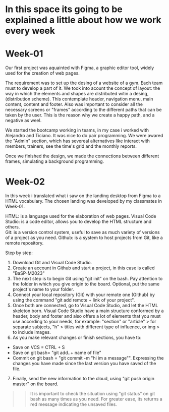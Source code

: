 # In this space its going to be explained a little about how we work every week #

# Week-01 #

Our first project was aquainted with Figma, a graphic editor tool, widely used for the creation of web pages.

The requirement was to set up the desing of a website of a gym. Each team must to develop a part of it. 
We took into acount the concept of layout: the way in which the elements and shapes are distributed witin a desing, (distribution scheme). This contemplate header, navigation menu, main content, content and footer.
Also was important to consider all the necessary screens or "frames" according to the different paths that can be taken by the user. This is the reason why we create a happy path, and a negative as weel.

We started the bootcamp working in teams, in my case i worked with Alejandro and Ticiano. It was nice to do pair programming. We were awared the "Admin" section, which has severeal alternatives like interact with members, trainers, see the time's grid and the monthly reports. 

Once we finished the design, we made the connections between different frames, simulating a background programming.


# Week-02 #

In this week i translated what i saw on the landing desktop from Figma to a HTML vocabulary. The chosen landing was developed by my classmates in Week-01.

HTML: is a language used for the elaboration of web pages. 
Visual Code Studio: is a code editor, allows you to develop the HTML structure and others.  
Git: is a version control system, useful to save as much variety of versions of a project as you need. 
Github: is a system to host projects from Git, like a remote repository.

Step by step:

1. Download Git and Visual Code Studio.
2. Create an account in Github and start a project, in this case is called "BaSP-M2023"
3. The next step is to begin Git using "git init" on the bash. Pay attention to the folder in which you give origin to the board. Optional, put the same project's name to your folder.
4. Connect your local repository (Git) with your remote one (Github) by using the command "git add remote + link of your project". 
5. Once both are connected, go to Visual Code Studio, and let the HTML skeleton born.
Visual Code Studio have a main structure conformed by a header, body and footer and also offers a lot of elements that you must use according to your needs, for example: "section" or "article" > for separate subjects, "h" > titles with different type of influence, or img > to include images.
6. As you make relevant changes or finish sections, you have to:
- Save on VCS = CTRL + S
- Save on git bash= "git add..+ name of file"
- Commit on git bash = "git commit -m "hi im a message"". Expressing the changes you have made since the last version you have saved of the file.
7. Finally, send the new information to the cloud, using "git push origin master" on the board.
>> It is important to check the situation using "git status" on git bash as many times as you need. For greater ease, its returns a red message indicating the unsaved files.